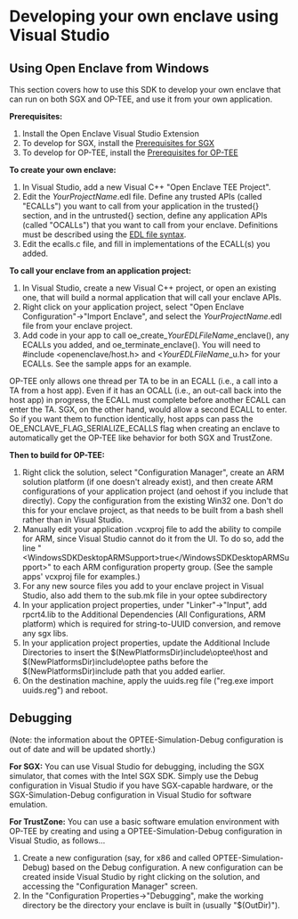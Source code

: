 Developing your own enclave using Visual Studio
=============

## Using Open Enclave from Windows

This section covers how to use this SDK to develop your own enclave that can run
on both SGX and OP-TEE, and use it from your own application.

**Prerequisites:**
1. Install the Open Enclave Visual Studio Extension
2. To develop for SGX, install the [Prerequisites for SGX](win_sgx_dev.md)
2. To develop for OP-TEE, install the [Prerequisites for OP-TEE](ta_debugging_wsl.md)

**To create your own enclave:**
1. In Visual Studio, add a new Visual C++ "Open Enclave TEE Project".
2. Edit the _YourProjectName_.edl file. Define any trusted APIs (called "ECALLs")
you want to call from your application in the trusted{} section,
and in the untrusted{} section, define any application APIs (called "OCALLs")
that you want to call from your enclave. Definitions must be described using the
[EDL file syntax](https://software.intel.com/en-us/sgx-sdk-dev-reference-enclave-definition-language-file-syntax).
3. Edit the ecalls.c file, and fill in implementations of the ECALL(s) you added.

**To call your enclave from an application project:**
1. In Visual Studio, create a new Visual C++ project, or open an existing
one, that will build a normal application that will call your enclave APIs.
2. Right click on your application project, select
"Open Enclave Configuration"->"Import Enclave", and select the
_YourProjectName_.edl file from your enclave project.
3. Add code in your app to call oe\_create\__YourEDLFileName_\_enclave(),
any ECALLs you added, and
oe\_terminate\_enclave().  You will need to #include <openenclave/host.h> 
and <_YourEDLFileName_\_u.h> for your ECALLs.
See the sample apps for an example.

OP-TEE only allows one thread per TA to be in an ECALL (i.e., a call into
a TA from a host app).  Even if it has an OCALL (i.e., an out-call
back into the host app) in progress, the ECALL must complete before
another ECALL can enter the TA.  SGX, on the other hand, would allow a
second ECALL to enter.  So if you want them to function identically, host apps
can pass the OE\_ENCLAVE\_FLAG\_SERIALIZE\_ECALLS
flag when creating an enclave to automatically get the OP-TEE like behavior
for both SGX and TrustZone.


**Then to build for OP-TEE:**

1. Right click the solution, select "Configuration Manager", create an ARM
solution platform (if one doesn't already exist), and then create ARM
configurations of your application project (and oehost if you include that
directly).  Copy the configuration from the existing Win32 one.  Don't do
this for your enclave project, as that needs to be built from a bash shell
rather than in Visual Studio.
2. Manually edit your application .vcxproj file to add the ability to
compile for ARM, since Visual Studio cannot do it from the UI.  To do so, add the
line "<WindowsSDKDesktopARMSupport\>true</WindowsSDKDesktopARMSupport\>"
to each ARM configuration property group.  (See the sample apps'
vcxproj file for examples.)
3. For any new source files you add to your enclave project in
Visual Studio, also add them to the sub.mk file in your optee subdirectory
4. In your application project properties, under "Linker"->"Input", add
rpcrt4.lib to the Additional Dependencies (All Configurations, ARM platform)
which is required for string-to-UUID conversion, and remove any sgx libs.
5. In your application project properties, update the Additional Include
Directories to insert the $(NewPlatformsDir)include\optee\host and
$(NewPlatformsDir)include\optee paths before the $(NewPlatformsDir)include path that you
added earlier.
6. On the destination machine, apply the uuids.reg file
("reg.exe import uuids.reg") and reboot.

## Debugging

(Note: the information about the OPTEE-Simulation-Debug
configuration is out of date and will be updated shortly.)

**For SGX:** You can use Visual Studio for debugging, including the SGX
simulator, that comes with the Intel SGX SDK.  Simply use the Debug
configuration in Visual Studio if you have SGX-capable hardware, or
the SGX-Simulation-Debug configuration in Visual Studio for software emulation.

**For TrustZone:** You can use a basic software emulation environment with OP-TEE
by creating and using a OPTEE-Simulation-Debug configuration in Visual Studio,
as follows...

1. Create a new configuration (say, for x86 and called OPTEE-Simulation-Debug)
based on the Debug configuration. A new configuration can be created
inside Visual Studio by right clicking on the solution, and accessing
the "Configuration Manager" screen.
2. In the "Configuration Properties->"Debugging", make the working directory
be the directory your enclave is built in (usually "$(OutDir)").
